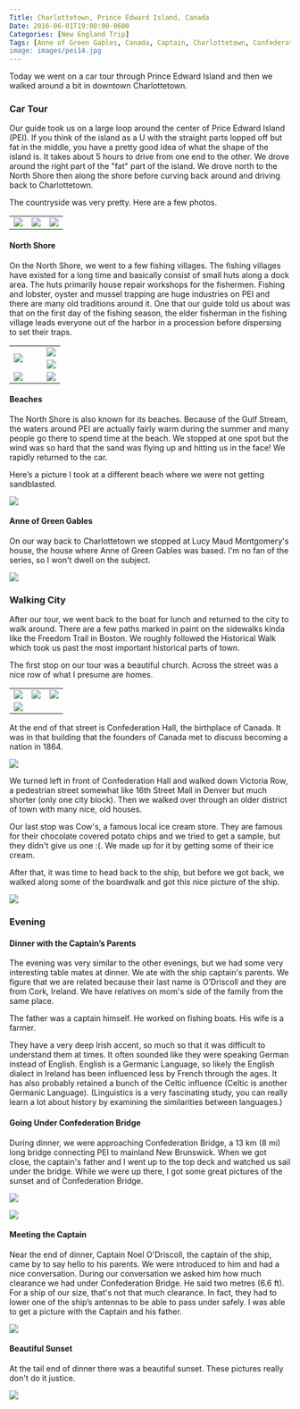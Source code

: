 ```yaml
---
Title: Charlottetown, Prince Edward Island, Canada
Date: 2016-06-01T19:00:00-0600
Categories: [New England Trip]
Tags: [Anne of Green Gables, Canada, Captain, Charlottetown, Confederation Bridge, Confederation Hall, Cow's, Fishing Village, North Shore PEI, PEI, Prince Edward Island, Travel, Victoria Row]
image: images/pei14.jpg
---
```


Today we went on a car tour through Prince Edward Island and then we walked
around a bit in downtown Charlottetown.

### Car Tour

Our guide took us on a large loop around the center of Price Edward Island
(PEI). If you think of the island as a U with the straight parts lopped off but
fat in the middle, you have a pretty good idea of what the shape of the island
is. It takes about 5 hours to drive from one end to the other. We drove around
the right part of the "fat" part of the island. We drove north to the North
Shore then along the shore before curving back around and driving back to
Charlottetown.

The countryside was very pretty. Here are a few photos.

<table class="gallery">
  <tr>
    <td>
      <a href="./images/pei1.jpg" target="_blank">
        <img src="./images/pei1.jpg" />
      </a>
    </td>
    <td>
      <a href="./images/pei2.jpg" target="_blank">
        <img src="./images/pei2.jpg" />
      </a>
    </td>
    <td>
      <a href="./images/pei3.jpg" target="_blank">
        <img src="./images/pei3.jpg" />
      </a>
    </td>
  </tr>
</table>

#### North Shore

On the North Shore, we went to a few fishing villages. The fishing villages have
existed for a long time and basically consist of small huts along a dock area.
The huts primarily house repair workshops for the fishermen. Fishing and
lobster, oyster and mussel trapping are huge industries on PEI and there are
many old traditions around it. One that our guide told us about was that on the
first day of the fishing season, the elder fisherman in the fishing village
leads everyone out of the harbor in a procession before dispersing to set their
traps.

<table class="gallery">
  <tr>
    <td colspan="4" rowspan="2" width="65%">
      <a href="./images/pei4.jpg" target="_blank">
        <img src="./images/pei4.jpg" />
      </a>
    </td>
    <td colspan="2">
      <a href="./images/pei5.jpg" target="_blank">
        <img src="./images/pei5.jpg" />
      </a>
    </td>
  </tr>
  <tr>
    <td colspan="2">
      <a href="./images/pei6.jpg" target="_blank">
        <img src="./images/pei6.jpg" />
      </a>
    </td>
  </tr>
  <tr>
    <td colspan="3">
      <a href="./images/pei8.jpg" target="_blank">
        <img src="./images/pei8.jpg" />
      </a>
    </td>
    <td colspan="3">
      <a href="./images/pei7.jpg" target="_blank">
        <img src="./images/pei7.jpg" />
      </a>
    </td>
  </tr>
</table>

#### Beaches

The North Shore is also known for its beaches. Because of the Gulf Stream, the
waters around PEI are actually fairly warm during the summer and many people go
there to spend time at the beach. We stopped at one spot but the wind was so
hard that the sand was flying up and hitting us in the face! We rapidly returned
to the car.

Here’s a picture I took at a different beach where we were not getting
sandblasted.

[![](./images/pei9.jpg)](./images/pei9.jpg)

#### Anne of Green Gables

On our way back to Charlottetown we stopped at Lucy Maud Montgomery's house, the
house where Anne of Green Gables was based. I'm no fan of the series, so I won't
dwell on the subject.

[![](./images/pei10.jpg)](./images/pei10.jpg)

### Walking City

After our tour, we went back to the boat for lunch and returned to the city to
walk around. There are a few paths marked in paint on the sidewalks kinda like
the Freedom Trail in Boston. We roughly followed the Historical Walk which took
us past the most important historical parts of town.

The first stop on our tour was a beautiful church. Across the street was a nice
row of what I presume are homes.

<table class="gallery">
  <tr>
    <td>
      <a href="./images/pei11.jpg" target="_blank">
        <img src="./images/pei11.jpg" />
      </a>
    </td>
    <td>
      <a href="./images/pei12.jpg" target="_blank">
        <img src="./images/pei12.jpg" />
      </a>
    </td>
    <td>
      <a href="./images/pei13.jpg" target="_blank">
        <img src="./images/pei13.jpg" />
      </a>
    </td>
  </tr>
  <tr>
    <td colspan="3">
      <a href="./images/pei14.jpg" target="_blank">
        <img src="./images/pei14.jpg" />
      </a>
    </td>
  </tr>
</table>

At the end of that street is Confederation Hall, the birthplace of Canada. It
was in that building that the founders of Canada met to discuss becoming a
nation in 1864.

[![](./images/pei15.jpg)](./images/pei15.jpg)

We turned left in front of Confederation Hall and walked down Victoria Row, a
pedestrian street somewhat like 16th Street Mall in Denver but much shorter
(only one city block). Then we walked over through an older district of town
with many nice, old houses.

Our last stop was Cow's, a famous local ice cream store. They are famous for
their chocolate covered potato chips and we tried to get a sample, but they
didn't give us one :(. We made up for it by getting some of their ice cream.

After that, it was time to head back to the ship, but before we got back, we
walked along some of the boardwalk and got this nice picture of the ship.

[![](./images/pei16.jpg)](./images/pei16.jpg)

### Evening

#### Dinner with the Captain’s Parents

The evening was very similar to the other evenings, but we had some very
interesting table mates at dinner. We ate with the ship captain's parents. We
figure that we are related because their last name is O’Driscoll and they are
from Cork, Ireland. We have relatives on mom's side of the family from the same
place.

The father was a captain himself. He worked on fishing boats. His wife is a
farmer.

They have a very deep Irish accent, so much so that it was difficult to
understand them at times. It often sounded like they were speaking German
instead of English. English is a Germanic Language, so likely the English
dialect in Ireland has been influenced less by French through the ages. It has
also probably retained a bunch of the Celtic influence (Celtic is another
Germanic Language). (Linguistics is a very fascinating study, you can really
learn a lot about history by examining the similarities between languages.)

#### Going Under Confederation Bridge

During dinner, we were approaching Confederation Bridge, a 13 km (8 mi) long
bridge connecting PEI to mainland New Brunswick. When we got close, the
captain's father and I went up to the top deck and watched us sail under the
bridge. While we were up there, I got some great pictures of the sunset and of
Confederation Bridge.

[![](./images/bridge.webp)](./images/bridge.webp)

[![](./images/pei17.jpg)](./images/pei17.jpg)

#### Meeting the Captain

Near the end of dinner, Captain Noel O'Driscoll, the captain of the ship, came
by to say hello to his parents. We were introduced to him and had a nice
conversation. During our conversation we asked him how much clearance we had
under Confederation Bridge. He said two metres (6.6 ft). For a ship of our size,
that's not that much clearance. In fact, they had to lower one of the ship’s
antennas to be able to pass under safely. I was able to get a picture with the
Captain and his father.

[![](./images/captain.jpg)](./images/captain.jpg)

#### Beautiful Sunset

At the tail end of dinner there was a beautiful sunset. These pictures really
don't do it justice.

[![](./images/sunset-boat.jpg)](./images/sunset-boat.jpg)
